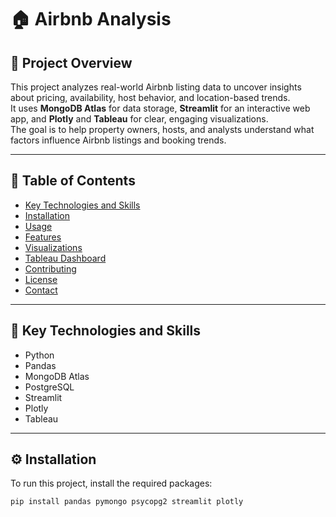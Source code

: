 # 🏠 Airbnb Analysis
 
## 📌 Project Overview    

This project analyzes real-world Airbnb listing data to uncover insights about pricing, availability, host behavior, and location-based trends.  
It uses **MongoDB Atlas** for data storage, **Streamlit** for an interactive web app, and **Plotly** and **Tableau** for clear, engaging visualizations.  
The goal is to help property owners, hosts, and analysts understand what factors influence Airbnb listings and booking trends.       
                                                                               
---  
   
## 📑 Table of Contents 
   
- [Key Technologies and Skills](#key-technologies-and-skills)    
- [Installation](#installation)
- [Usage](#usage)
- [Features](#features)
- [Visualizations](#visualizations)
- [Tableau Dashboard](#tableau-dashboard)
- [Contributing](#contributing)
- [License](#license)
- [Contact](#contact)

---

## 🚀 Key Technologies and Skills

- Python
- Pandas
- MongoDB Atlas
- PostgreSQL
- Streamlit
- Plotly
- Tableau

---

## ⚙️ Installation

To run this project, install the required packages:

```bash
pip install pandas pymongo psycopg2 streamlit plotly
